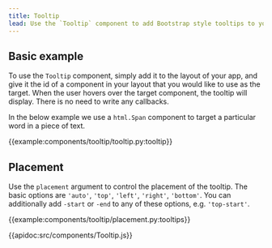 ```yaml
---
title: Tooltip
lead: Use the `Tooltip` component to add Bootstrap style tooltips to your app, with no callbacks required.
---
```


## Basic example

To use the `Tooltip` component, simply add it to the layout of your app, and give it the id of a component in your layout that you would like to use as the target. When the user hovers over the target component, the tooltip will display. There is no need to write any callbacks.

In the below example we use a `html.Span` component to target a particular word in a piece of text.

{{example:components/tooltip/tooltip.py:tooltip}}

## Placement

Use the `placement` argument to control the placement of the tooltip. The basic options are `'auto'`, `'top'`, `'left'`, `'right'`, `'bottom'`. You can additionally add `-start` or `-end` to any of these options, e.g. `'top-start'`.

{{example:components/tooltip/placement.py:tooltips}}

{{apidoc:src/components/Tooltip.js}}
